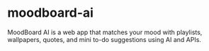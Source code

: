 # moodboard-ai
MoodBoard AI is a web app that matches your mood with playlists, wallpapers, quotes, and mini to-do suggestions using AI and APIs.
